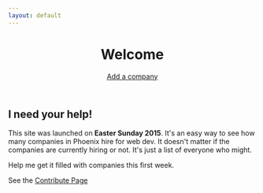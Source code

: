 ```yaml
---
layout: default
---
```


<header class="content-header">
    <h1>Welcome</h1>
    <div class="actions">
        <a href="/add-company" class="button add-company">Add a company</a>
    </div>
</header>

## I need your help!

This site was launched on **Easter Sunday 2015**. It's an easy way to see how many companies in Phoenix hire for web dev. It doesn't matter if the companies are currently hiring or not. It's just a list of everyone who might.

Help me get it filled with companies this first week.

See the [Contribute Page](https://github.com/bradwestfall/webdevphoenix/blob/master/contribute.md)